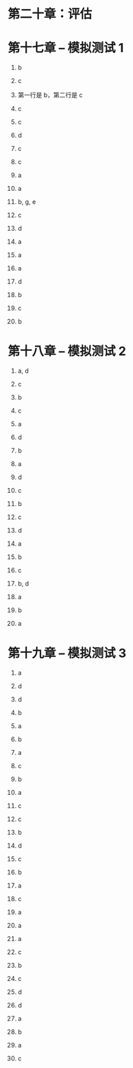 # 第二十章：评估

# 第十七章 – 模拟测试 1

1.  b

1.  c

1.  第一行是 b，第二行是 c

1.  c

1.  c

1.  d

1.  c

1.  c

1.  a

1.  a

1.  b, g, e

1.  c

1.  d

1.  a

1.  a

1.  a

1.  d

1.  b

1.  c

1.  b

# 第十八章 – 模拟测试 2

1.  a, d

1.  c

1.  b

1.  c

1.  a

1.  d

1.  b

1.  a

1.  d

1.  c

1.  b

1.  c

1.  d

1.  a

1.  b

1.  c

1.  b, d

1.  a

1.  b

1.  a

# 第十九章 – 模拟测试 3

1.  a

1.  d

1.  d

1.  b

1.  a

1.  b

1.  a

1.  c

1.  b

1.  a

1.  c

1.  c

1.  b

1.  d

1.  c

1.  b

1.  a

1.  c

1.  a

1.  a

1.  a

1.  c

1.  b

1.  c

1.  d

1.  d

1.  a

1.  b

1.  a

1.  c
